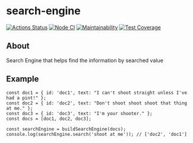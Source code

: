 # search-engine

[![Actions Status](https://github.com/PavelDeuce/js-algorithms-project-lvl1/workflows/hexlet-check/badge.svg)](https://github.com/PavelDeuce/js-algorithms-project-lvl1/actions)
[![Node CI](https://github.com/PavelDeuce/search-engine/actions/workflows/nodejs.yml/badge.svg)](https://github.com/PavelDeuce/search-engine/actions/workflows/nodejs.yml)
[![Maintainability](https://api.codeclimate.com/v1/badges/cde2a64a723e80822df0/maintainability)](https://codeclimate.com/github/PavelDeuce/search-engine/maintainability)
[![Test Coverage](https://api.codeclimate.com/v1/badges/cde2a64a723e80822df0/test_coverage)](https://codeclimate.com/github/PavelDeuce/search-engine/test_coverage)

## About

Search Engine that helps find the information by searched value

## Example

```
const doc1 = { id: 'doc1', text: "I can't shoot straight unless I've had a pint!" };
const doc2 = { id: 'doc2', text: "Don't shoot shoot shoot that thing at me." };
const doc3 = { id: 'doc3', text: "I'm your shooter." };
const docs = [doc1, doc2, doc3];

const searchEngine = buildSearchEngine(docs);
console.log(searchEngine.search('shoot at me')); // ['doc2', 'doc1']
```
